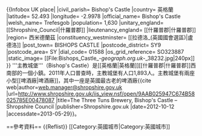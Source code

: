 {{Infobox UK place|
|civil_parish=             Bishop's Castle
|country=                  英格蘭
|latitude=                 52.493
|longitude=                -2.9978
|official_name=            Bishop's Castle
|welsh_name=               Trefesgob
|population=               1,630
|unitary_england=          [[Shropshire_Council|什羅普郡]]
|lieutenancy_england=      [[什羅普郡|什羅普郡]]
|region=                   西米德蘭茲
|constituency_westminster= [[拉德洛_(英國國會選區)|盧德洛]]
|post_town=                BISHOPS CASTLE
|postcode_district=        SY9
|postcode_area=            SY
|dial_code=                01588
|os_grid_reference=        SO323887
|static_image=             [[File:Bishops_Castle_-_geograph.org.uk_-_38232.jpg|240px]]
}}
'''主教城堡'''（Bishop's Castle）是[[英格蘭|英格蘭]][[什羅普郡|什羅普郡]]西南部的一個小鎮。2011年人口普查時，主教城堡有人口1,893人。主教城堡有兩座小型[[啤酒廠|啤酒廠]]，其中一座是英國最古老的啤酒廠<ref>{{cite web|author=web.manager@shropshire.gov.uk |url=http://www.shropshire.gov.uk/iis_view.nsf/open/9AAB025947C674B58025785E00478087 |title=The Three Tuns Brewery, Bishop's Castle – Shropshire Council |publisher=Shropshire.gov.uk |date=2012-10-12 |accessdate=2013-05-29}}</ref>。

==參考資料==
{{Reflist}}
[[Category:英國城市|Category:英國城市]]